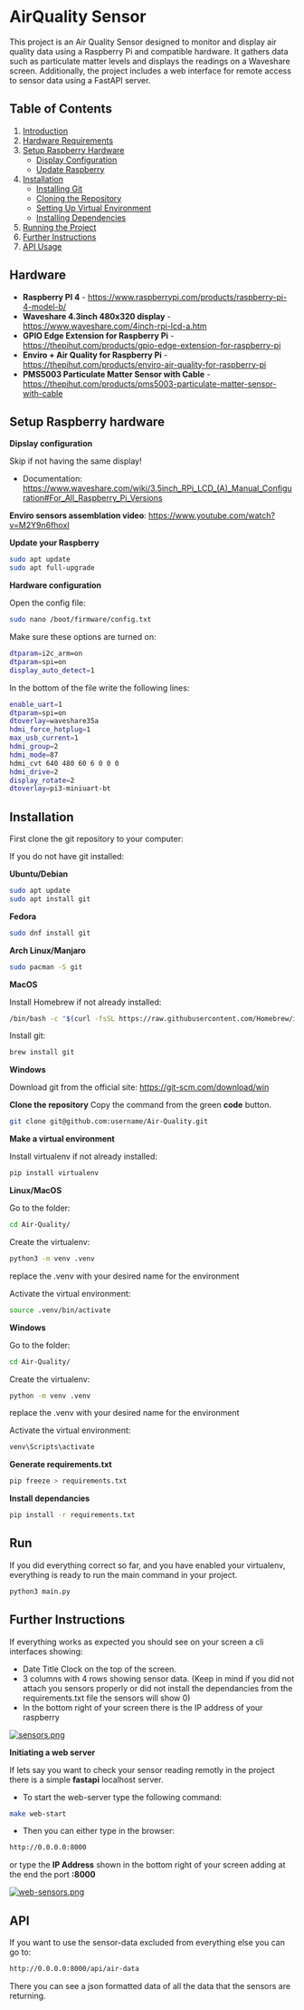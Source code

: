 # AirQuality Sensor

This project is an Air Quality Sensor designed to monitor and display air quality data using a Raspberry Pi and compatible hardware. It gathers data such as particulate matter levels and displays the readings on a Waveshare screen. Additionally, the project includes a web interface for remote access to sensor data using a FastAPI server.

## Table of Contents

1. [Introduction](#introduction)
2. [Hardware Requirements](#hardware-requirements)
3. [Setup Raspberry Hardware](#setup-raspberry-hardware)
   - [Display Configuration](#display-configuration)
   - [Update Raspberry](#update-raspberry)
4. [Installation](#installation)
   - [Installing Git](#installing-git)
   - [Cloning the Repository](#cloning-the-repository)
   - [Setting Up Virtual Environment](#setting-up-virtual-environment)
   - [Installing Dependencies](#installing-dependencies)
5. [Running the Project](#running-the-project)
6. [Further Instructions](#further-instructions)
7. [API Usage](#api-usage)

## Hardware

- **Raspberry PI 4** - https://www.raspberrypi.com/products/raspberry-pi-4-model-b/
- **Waveshare 4.3inch 480x320 display** - https://www.waveshare.com/4inch-rpi-lcd-a.htm
- **GPIO Edge Extension for Raspberry Pi** - https://thepihut.com/products/gpio-edge-extension-for-raspberry-pi
- **Enviro + Air Quality for Raspberry Pi** - https://thepihut.com/products/enviro-air-quality-for-raspberry-pi
- **PMS5003 Particulate Matter Sensor with Cable** - https://thepihut.com/products/pms5003-particulate-matter-sensor-with-cable

## Setup Raspberry hardware

**Dipslay configuration**

Skip if not having the same display!

- Documentation: https://www.waveshare.com/wiki/3.5inch_RPi_LCD_(A)_Manual_Configuration#For_All_Raspberry_Pi_Versions

**Enviro sensors assemblation video**:
https://www.youtube.com/watch?v=M2Y9n6fhoxI

**Update your Raspberry**

```bash
sudo apt update
sudo apt full-upgrade
```

**Hardware configuration**

Open the config file:

```bash
sudo nano /boot/firmware/config.txt
```

Make sure these options are turned on:

```bash
dtparam=i2c_arm=on
dtparam=spi=on
display_auto_detect=1
```

In the bottom of the file write the following lines:

```bash
enable_uart=1
dtparam=spi=on
dtoverlay=waveshare35a
hdmi_force_hotplug=1
max_usb_current=1
hdmi_group=2
hdmi_mode=87
hdmi_cvt 640 480 60 6 0 0 0
hdmi_drive=2
display_rotate=2
dtoverlay=pi3-miniuart-bt
```

## Installation

First clone the git repository to your computer:

If you do not have git installed:

**Ubuntu/Debian**

```bash
sudo apt update
sudo apt install git
```

**Fedora**

```bash
sudo dnf install git
```

**Arch Linux/Manjaro**

```bash
sudo pacman -S git
```

**MacOS**

Install Homebrew if not already installed:

```bash
/bin/bash -c "$(curl -fsSL https://raw.githubusercontent.com/Homebrew/install/HEAD/install.sh)"

```

Install git:

```bash
brew install git
```

**Windows**

Download git from the official site:
https://git-scm.com/download/win

**Clone the repository**
Copy the command from the green **code** button.

```bash
git clone git@github.com:username/Air-Quality.git
```

**Make a virtual environment**

Install virtualenv if not already installed:

```bash
pip install virtualenv
```

**Linux/MacOS**

Go to the folder:

```bash
cd Air-Quality/
```

Create the virtualenv:

```bash
python3 -m venv .venv
```

replace the .venv with your desired name for the environment

Activate the virtual environment:

```bash
source .venv/bin/activate
```

**Windows**

Go to the folder:

```bash
cd Air-Quality/
```

Create the virtualenv:

```bash
python -m venv .venv
```

replace the .venv with your desired name for the environment

Activate the virtual environment:

```bash
venv\Scripts\activate
```

**Generate requirements.txt**

```bash
pip freeze > requirements.txt
```

**Install dependancies**

```bash
pip install -r requirements.txt
```

## Run

If you did everything correct so far, and you have enabled your virtualenv, everything is ready to run the main command in your project.

```bash
python3 main.py
```

## Further Instructions

If everything works as expected you should see on your screen a cli interfaces showing:

- Date Title Clock on the top of the screen.
- 3 columns with 4 rows showing sensor data. (Keep in mind if you did not attach you sensors properly or did not install the dependancies from the requirements.txt file the sensors will show 0)
- In the bottom right of your screen there is the IP address of your raspberry

[![sensors.png](https://i.postimg.cc/MpRT8Yby/sensors.png)](https://postimg.cc/JsrmNZFn)

**Initiating a web server**

If lets say you want to check your sensor reading remotly in the project there is a simple **fastapi** localhost server.

- To start the web-server type the following command:

```bash
make web-start
```

- Then you can either type in the browser:

```bash
http://0.0.0.0:8000
```

or type the **IP Address** shown in the bottom right of your screen adding at the end the port **:8000**

[![web-sensors.png](https://i.postimg.cc/9fLj34Sd/web-sensors.png)](https://postimg.cc/DW4NLz70)

## API

If you want to use the sensor-data excluded from everything else you can go to:

```bash
http://0.0.0.0:8000/api/air-data
```

There you can see a json formatted data of all the data that the sensors are returning.
